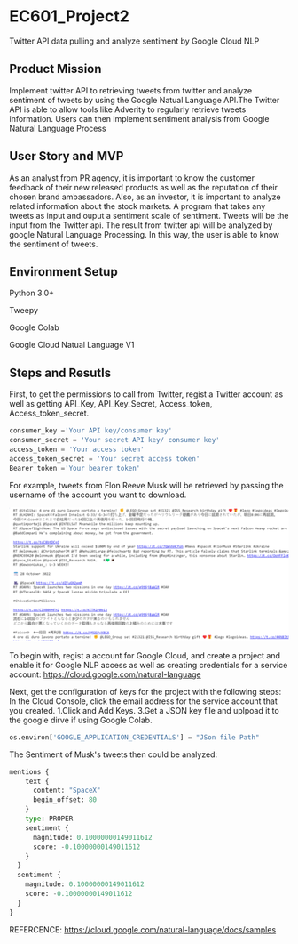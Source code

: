 # EC601_Project2
Twitter API data pulling and analyze sentiment by Google Cloud NLP

## Product Mission
Implement twitter API to retrieving tweets from twitter and analyze sentiment of tweets by using the
Google Natual Language API.The Twitter API is able to allow tools like Adverity to regularly retrieve tweets information. 
Users can then implement sentiment analysis from Google Natural Language Process 

## User Story and MVP
As an analyst from PR agency, it is important to know the customer feedback of their new released products as well as
the reputation of their chosen brand ambassadors. Also, as an investor, it is important to analyze related information
about the stock markets.
A program that takes any tweets as input and ouput a sentiment scale of sentiment. Tweets will be the input from the Twitter api. The result from twitter api will be analyzed by google Natural Language Processing. In this way, the user is able to know the sentiment of tweets.

## Environment Setup
Python 3.0+

Tweepy

Google Colab

Google Cloud Natual Language V1

## Steps and Resutls

First, to get the permissions to call from Twitter, regist a Twitter account as well as getting
API_Key, API_Key_Secret, Access_token, Access_token_secret.

```Python
consumer_key ='Your API key/consumer key'
consumer_secret = 'Your secret API key/ consumer key'
access_token = 'Your access token'
access_token_secret = 'Your secret access token'
Bearer_token ='Your bearer token' 
```

For example, tweets from Elon Reeve Musk will be retrieved by passing the
username of the account you want to download.

![image](https://github.com/shiyuhu1933/EC601_Project2/blob/main/Tweets.png)


To begin with, regist a account for Google Cloud, and create a project and enable it for Google NLP access as well as creating credentials for a service account: https://cloud.google.com/natural-language

Next, get the configuration of keys for the project with the following steps:
In the Cloud Console, click the email address for the service account that you created.
1.Click and Add Keys.
3.Get a JSON key file and uplpoad it to the google dirve if using Google Colab.

```Python
os.environ['GOOGLE_APPLICATION_CREDENTIALS'] = "JSon file Path"
```

The Sentiment of Musk's tweets then could be analyzed:
```Python
mentions {
    text {
      content: "SpaceX"
      begin_offset: 80
    }
    type: PROPER
    sentiment {
      magnitude: 0.10000000149011612
      score: -0.10000000149011612
    }
  }
  sentiment {
    magnitude: 0.10000000149011612
    score: -0.10000000149011612
  }
}
```

REFERCENCE:
https://cloud.google.com/natural-language/docs/samples 













